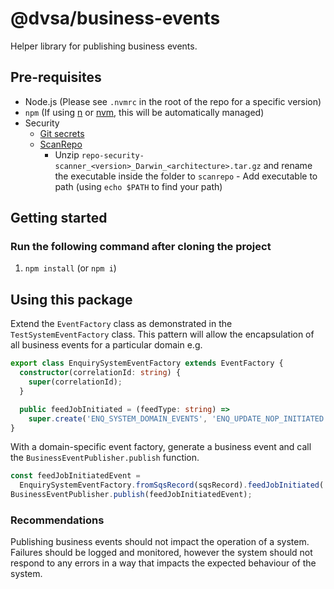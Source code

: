 # @dvsa/business-events

Helper library for publishing business events.

## Pre-requisites

- Node.js (Please see `.nvmrc` in the root of the repo for a specific version)
- `npm` (If using [n](https://github.com/tj/n) or [nvm](https://github.com/nvm-sh/nvm), this will be automatically managed)
- Security
  - [Git secrets](https://github.com/awslabs/git-secrets)
  - [ScanRepo](https://github.com/UKHomeOffice/repo-security-scanner)
    - Unzip `repo-security-scanner_<version>_Darwin_<architecture>.tar.gz` and rename the executable inside the folder
      to `scanrepo` - Add executable to path (using `echo $PATH` to find your path)

## Getting started

### Run the following command after cloning the project

1. `npm install` (or `npm i`)

## Using this package

Extend the `EventFactory` class as demonstrated in the `TestSystemEventFactory` class. This pattern will allow the encapsulation of all business events for a particular domain e.g.

```typescript
export class EnquirySystemEventFactory extends EventFactory {
  constructor(correlationId: string) {
    super(correlationId);
  }

  public feedJobInitiated = (feedType: string) =>
    super.create('ENQ_SYSTEM_DOMAIN_EVENTS', 'ENQ_UPDATE_NOP_INITIATED', feedType);
}
```

With a domain-specific event factory, generate a business event and call the `BusinessEventPublisher.publish` function.

```typescript
const feedJobInitiatedEvent =
  EnquirySystemEventFactory.fromSqsRecord(sqsRecord).feedJobInitiated('evl');
BusinessEventPublisher.publish(feedJobInitiatedEvent);
```

### Recommendations

Publishing business events should not impact the operation of a system. Failures should be logged and monitored, however the system should not respond to any errors in a way that impacts the expected behaviour of the system.
